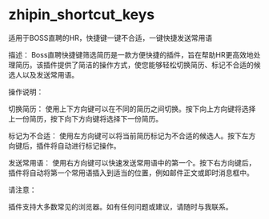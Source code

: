 # zhipin_shortcut_keys
适用于BOSS直聘的HR，快捷键一键不合适，一键快捷发送常用语

描述： Boss直聘快捷键筛选简历是一款方便快捷的插件，旨在帮助HR更高效地处理简历。该插件提供了简洁的操作方式，使您能够轻松切换简历、标记不合适的候选人以及发送常用语。

操作说明：

切换简历： 使用上下方向键可以在不同的简历之间切换。按下向上方向键将选择上一份简历，按下向下方向键将选择下一份简历。

标记为不合适： 使用左方向键可以将当前简历标记为不合适的候选人。按下左方向键后，插件将自动进行标记操作。

发送常用语： 使用右方向键可以快速发送常用语中的第一个。按下右方向键后，插件将自动将第一个常用语插入到适当的位置，例如邮件正文或即时消息框中。

请注意：

插件支持大多数常见的浏览器。如有任何问题或建议，请随时与我联系。
